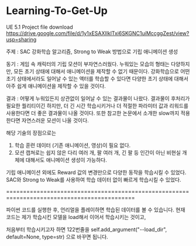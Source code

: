 # Learning-To-Get-Up

UE 5.1 Project file download
https://drive.google.com/file/d/1y1xESAXIlklTxi6SKGNC1uiMccggZest/view?usp=sharing

주제 : SAC 강화학습 알고리즘, Strong to Weak 방법으로 기립 애니메이션 생성

동기 : 게임 속 캐릭터의 기립 모션이 부자연스러웠다. 누워있는 모습의 형태는 다양하지만, 모든 초기 상태에 대해서 애니메이션을 제작할 수 없기 때문이다.
강화학습으로 어떤 초기 상태에서라도 일어날 수 있는 액터를 학습할 수 있다면 다양한 초기 상태에 대해서 아주 쉽게 애니메이션을 제작할 수 있을 것이다.

결과 :
어떻게 누워있든지 상관없이 일어날 수 있는 결과물이 나왔다.
결과물이 후처리가 필요한 퀄리티이긴 하지만, 더 긴 시간 학습시키거나 더 적절한 파라미터 값과 리워드를 사용한다면 더 좋은 결과물이 나올 것이다.
또한 참고한 논문에서 소개한 slow까지 적용한다면 자연스러운 모션이 나올 것이다.

해당 기술의 장점으로는
1. 학습 훈련 데이터 (기존 애니메이션, 영상)이 필요 없다.
2. 모션 캡쳐로는 쉽지 않은 다리 여러 개, 팔 여러 개, 긴 팔 등 인간이 아닌 비현실 개체에 대해서도 애니메이션 생성이 가능하다.

기립 애니메이션 외에도 Reward 값의 변경만으로 다양한 동작을 학습시킬 수 있었다. 
SAC와 Strong to Weak를 사용하여 학습 데이터 없이 빠르게 학습시킬 수 있었다.

============================================================================================

파이썬 코드를 실행한 후, 언리얼을 플레이하면 학습된 데이터를 볼 수 있습니다.
현재 코드는 제가 학습시킨 모델을 load해서 이어서 학습시키는 것이고,

처음부터 학습시키고자 하면 122번줄을 
self.add_argument("--load_dir", default=None, type=str)
으로 바꾸면 됩니다.
